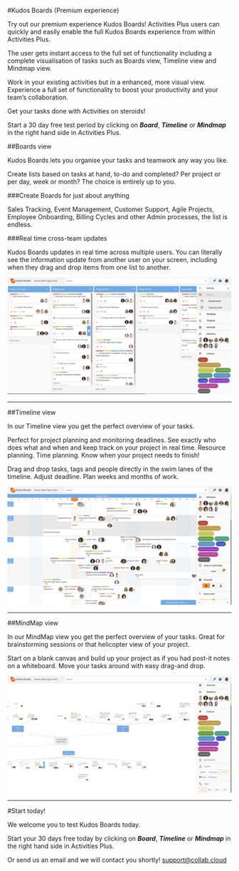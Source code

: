 #Kudos Boards (Premium experience)

Try out our premium experience Kudos Boards! Activities Plus users can quickly and easily enable the full Kudos Boards experience from within Activities Plus.

The user gets instant access to the full set of functionality including a complete visualisation of tasks such as Boards view, Timeline view and Mindmap view.

Work in your existing activities but in a enhanced, more visual view. Experience a full set of functionality to boost your productivity and your team’s collaboration.

Get your tasks done with Activities on steroids!

Start a 30 day free test period by clicking on **_Board_**, **_Timeline_** or **_Mindmap_** in the right hand side in Activities Plus.

##Boards view

Kudos Boards lets you organise your tasks and teamwork any way you like.

Create lists based on tasks at hand, to-do and completed? Per project or per day, week or month? The choice is entirely up to you.

###Create Boards for just about anything

Sales Tracking, Event Management, Customer Support, Agile Projects, Employee Onboarding, Billing Cycles and other Admin processes, the list is endless.

###Real time cross-team updates

Kudos Boards updates in real time across multiple users. You can literally see the information update from another user on your screen, including when they drag and drop items from one list to another.

<img src="/assets/images/screen-shots/aplus/aplus-boards.png" alt="Kudos Boards" />

___

##Timeline view

In our Timeline view you get the perfect overview of your tasks.

Perfect for project planning and monitoring deadlines. See exactly who does what and when and keep track on your project in real time. Resource planning. Time planning. Know when your project needs to finish!

Drag and drop tasks, tags and people directly in the swim lanes of the timeline. Adjust deadline. Plan weeks and months of work.

<img src="/assets/images/screen-shots/aplus/aplus-timeline.png" alt="Kudos Boards" />

___

##MindMap view

In our MindMap view you get the perfect overview of your tasks. Great for brainstorming sessions or that helicopter view of your project.

Start on a blank canvas and build up your project as if you had post-it notes on a whiteboard. Move your tasks around with easy drag-and drop.

<img src="/assets/images/screen-shots/aplus/aplus-mindmap.png" alt="Kudos Boards" />

___

#Start today!

We welcome you to test Kudos Boards today.

Start your 30 days free today by clicking on **_Board_**, **_Timeline_** or **_Mindmap_** in the right hand side in Activities Plus.

Or send us an email and we will contact you shortly! support@collab.cloud
